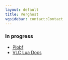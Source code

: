 ```yaml
---
layout: default
title: Verghost
vgsidebar: contact:Contact
---
```


### In progress
* [Plobf](https://github.com/verghost/plobf)
* [VLC Lua Docs](https://verghost.com/vlc-lua-docs)
